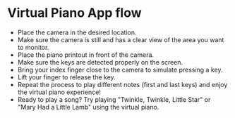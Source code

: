 # Virtual Piano App flow

- Place the camera in the desired location.
- Make sure the camera is still and has a clear view of the area you want to monitor.
- Place the piano printout in front of the camera.
- Make sure the keys are detected properly on the screen.
- Bring your index finger close to the camera to simulate pressing a key.
- Lift your finger to release the key.
- Repeat the process to play different notes (first and last keys) and enjoy the virtual piano experience!
- Ready to play a song? Try playing "Twinkle, Twinkle, Little Star" or "Mary Had a Little Lamb" using the virtual piano.
